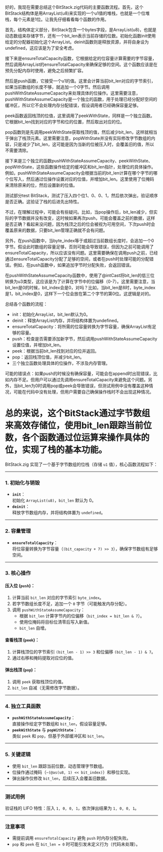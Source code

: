 好的，我现在需要总结这个BitStack.zig代码的主要函数流程。首先，这个BitStack结构体是用ArrayList(u8)来实现的一个u1值的堆栈，也就是一个位堆栈，每个元素是1位。让我先仔细看看每个函数的作用。

首先，结构体定义部分，BitStack包含一个bytes字段，是ArrayList(u8)，也就是动态数组来存储字节，还有一个bit_len表示当前存储的位数。初始化函数init使用给定的分配器初始化这个ArrayList。deinit函数则是释放资源，并将自身设为undefined，这应该是为了安全考虑。

接下来是ensureTotalCapacity函数，它根据给定的位容量计算需要的字节容量，然后调用ArrayList的ensureTotalCapacity来确保足够的空间。这个函数应该是在预先分配内存时使用，避免之后频繁扩容。

然后是push函数，它接受一个u1的值。这里会计算当前bit_len对应的字节索引，如果当前数组的长度不够，就追加一个0字节。然后调用pushWithStateAssumeCapacity来处理具体的位操作。这里需要注意，pushWithStateAssumeCapacity是一个独立的函数，用于处理已经分配好空间的缓冲区，所以它不会处理内存分配错误，假设调用者已经确保容量足够。

peek函数返回栈顶的位值，这里调用了peekWithState，同样是一个独立函数。它根据bit_len找到对应的字节和位的位置，然后取出对应的位。

pop函数则是先调用peekWithState获取栈顶的值，然后减少bit_len，这样就相当于弹出了栈顶元素。这里需要注意，popWithState并没有实际修改字节数组的内容，只是减少了bit_len，这可能是因为当新的位被压入时，会覆盖旧的值，所以不需要清除。

接下来是三个独立的函数pushWithStateAssumeCapacity、peekWithState、popWithState，这些函数操作给定的缓冲区和bit_len指针，处理位的具体操作。例如，pushWithStateAssumeCapacity会根据当前的bit_len计算在哪个字节的哪个位写入，然后通过位操作设置对应的位值，并增加bit_len。这里使用了位掩码来清除原来的位，然后设置新的位值。

测试部分test BitStack，测试了压入四个位1、0、0、1，然后依次弹出，验证顺序是否正确。这验证了栈的后进先出特性。

不过，在理解过程中，可能会有些疑问。比如，当pop操作后，bit_len减少，但实际的字节数据并没有改变，这时候如果再次push，可能会覆盖之前的数据，这样是否正确？看起来没问题，因为栈顶之后的位会被视为可用空间，下次push时会覆盖原来的数据，只要bit_len管理正确就不会有问题。

另外，在push函数中，当byte_index等于或超过当前数组长度时，会追加一个0字节。假设此时数组的容量足够，否则可能会导致错误，但因为之前可能调用了ensureTotalCapacity，所以应该没有问题。这里需要确保在调用push之前，已经通过ensureTotalCapacity分配了足够的空间，或者在push时处理可能的分配错误。例如，在push函数中，如果追加字节时分配失败，会返回错误。

在pushWithStateAssumeCapacity函数中，使用了@intCast将bit_len的低三位转换为u3类型，这应该是为了计算在字节中的位偏移（0-7）。这里需要注意，当bit_len是0的时候，bit_index会是0，对吗？比如，当bit_len是8时，byte_index是1，bit_index是0，这样下一个位会放在第二个字节的第0位。这逻辑是对的。

总结各个函数的流程：

- init：初始化ArrayList，bit_len默认为0。
- deinit：释放ArrayList内存，并将结构体置为undefined。
- ensureTotalCapacity：将所需的位容量转换为字节容量，确保ArrayList有足够的容量。
- push：检查是否需要添加新字节，然后调用pushWithStateAssumeCapacity设置位值，并增加bit_len。
- peek：根据当前bit_len找到对应的位并返回。
- pop：返回栈顶位值，并减少bit_len。
- 三个独立函数处理具体的位操作，不涉及内存管理。

可能的错误点：如果push的时候没有确保容量，可能会在append时出现错误，比如内存不足。但用户可以通过先调用ensureTotalCapacity来避免这个问题。另外，当bit_len为0时调用pop或peek会导致错误，但测试用例中没有覆盖这种情况，可能在代码中没有处理，但用户需要自己确保操作栈时不会出现这种情况。

总的来说，这个BitStack通过字节数组来高效存储位，使用bit_len跟踪当前位数，各个函数通过位运算来操作具体的位，实现了栈的基本功能。
================================================
BitStack.zig 实现了一个基于字节数组的位栈（存储 `u1` 值），核心函数流程如下：

---

### **1. 初始化与销毁**
- **`init`**：  
  初始化 `ArrayList(u8)`，`bit_len` 默认为 0。
- **`deinit`**：  
  释放字节数组内存，并将结构体置为 `undefined`。

---

### **2. 容量管理**
- **`ensureTotalCapacity`**：  
  将位容量转换为字节容量（`(bit_capacity + 7) >> 3`），确保字节数组有足够空间。

---

### **3. 核心操作**
#### **压入位 (`push`)**：
1. 计算当前 `bit_len` 对应的字节索引 `byte_index`。
2. 若字节数组长度不足，追加一个 `0` 字节（可能触发内存分配）。
3. 调用 `pushWithStateAssumeCapacity`：  
   - 根据 `bit_len` 计算字节内的位偏移（`bit_index = bit_len & 7`）。  
   - 使用位掩码将目标位清零后写入新值。  
   - `bit_len` 自增。

#### **查看栈顶 (`peek`)**：
1. 计算栈顶位的字节索引 `(bit_len - 1) >> 3` 和位偏移 `(bit_len - 1) & 7`。
2. 通过右移和掩码提取对应位的值。

#### **弹出栈顶 (`pop`)**：
1. 调用 `peek` 获取栈顶位的值。
2. `bit_len` 自减（无需修改字节数据）。

---

### **4. 独立工具函数**
- **`pushWithStateAssumeCapacity`**：  
  直接操作给定字节数组和 `bit_len`，假设容量足够。
- **`peekWithState`** 与 **`popWithState`**：  
  类似 `peek` 和 `pop`，但基于外部缓冲区和 `bit_len`。

---

### **5. 关键逻辑**
- 使用 `bit_len` 跟踪当前位数，动态管理字节数组。
- 位操作通过掩码（`~(@as(u8, 1) << bit_index)`）和移位实现。
- 弹出操作仅修改 `bit_len`，后续压入会覆盖旧数据。

---

### **测试用例**
验证栈的 LIFO 特性：压入 `1, 0, 0, 1`，依次弹出结果为 `1, 0, 0, 1`。

---

### **注意事项**
- 需提前调用 `ensureTotalCapacity` 避免 `push` 时内存分配失败。
- `pop` 和 `peek` 在 `bit_len = 0` 时可能引发未定义行为（代码未处理）。